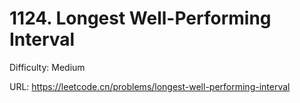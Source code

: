 # 1124. Longest Well-Performing Interval

Difficulty: Medium

URL: https://leetcode.cn/problems/longest-well-performing-interval


